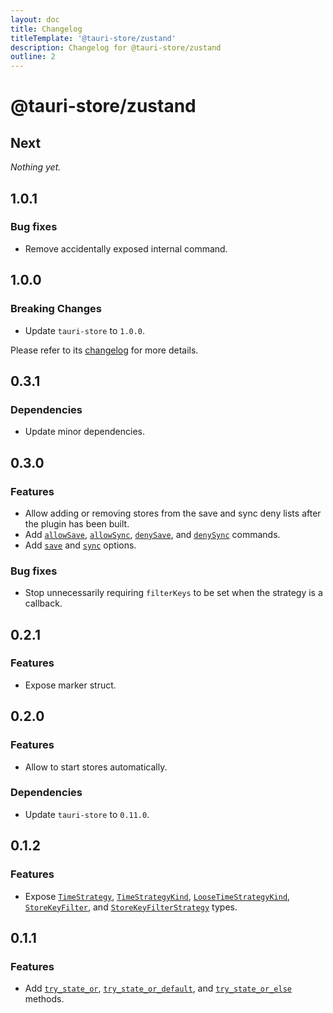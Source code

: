 ```yaml
---
layout: doc
title: Changelog
titleTemplate: '@tauri-store/zustand'
description: Changelog for @tauri-store/zustand
outline: 2
---
```


# @tauri-store/zustand

## Next

_Nothing yet._

## 1.0.1

### Bug fixes

- Remove accidentally exposed internal command.

## 1.0.0

### Breaking Changes

- Update `tauri-store` to `1.0.0`.

Please refer to its [changelog](https://tb.dev.br/tauri-store/changelog) for more details.

## 0.3.1

### Dependencies

- Update minor dependencies.

## 0.3.0

### Features

- Allow adding or removing stores from the save and sync deny lists after the plugin has been built.
- Add [`allowSave`](https://tb.dev.br/tauri-store/js-docs/plugin-zustand/variables/allowSave.html), [`allowSync`](https://tb.dev.br/tauri-store/js-docs/plugin-zustand/variables/allowSync.html), [`denySave`](https://tb.dev.br/tauri-store/js-docs/plugin-zustand/variables/denySave.html), and [`denySync`](https://tb.dev.br/tauri-store/js-docs/plugin-zustand/variables/denySync.html) commands.
- Add [`save`](https://tb.dev.br/tauri-store/js-docs/plugin-vue/interfaces/StoreFrontendOptions.html#save) and [`sync`](https://tb.dev.br/tauri-store/js-docs/plugin-vue/interfaces/StoreFrontendOptions.html#sync) options.

### Bug fixes

- Stop unnecessarily requiring `filterKeys` to be set when the strategy is a callback.

## 0.2.1

### Features

- Expose marker struct.

## 0.2.0

### Features

- Allow to start stores automatically.

### Dependencies

- Update `tauri-store` to `0.11.0`.

## 0.1.2

### Features

- Expose [`TimeStrategy`](https://tb.dev.br/tauri-store/js-docs/shared/classes/TimeStrategy.html), [`TimeStrategyKind`](https://tb.dev.br/tauri-store/js-docs/shared/types/TimeStrategyKind.html), [`LooseTimeStrategyKind`](https://tb.dev.br/tauri-store/js-docs/shared/types/LooseTimeStrategyKind.html), [`StoreKeyFilter`](https://tb.dev.br/tauri-store/js-docs/shared/types/StoreKeyFilter.html), and [`StoreKeyFilterStrategy`](https://tb.dev.br/tauri-store/js-docs/shared/types/StoreKeyFilterStrategy.html) types.

## 0.1.1

### Features

- Add [`try_state_or`](https://docs.rs/tauri-plugin-zustand/0.1.1/tauri_plugin_zustand/struct.Store.html#method.try_state_or), [`try_state_or_default`](https://docs.rs/tauri-plugin-zustand/0.1.1/tauri_plugin_zustand/struct.Store.html#method.try_state_or_default), and [`try_state_or_else`](https://docs.rs/tauri-plugin-zustand/0.1.1/tauri_plugin_zustand/struct.Store.html#method.try_state_or_else) methods.
